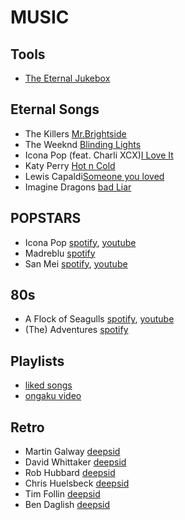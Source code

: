 # MUSIC

## Tools
* [The Eternal Jukebox](https://eternalbox.dev/jukebox_index.html)

## Eternal Songs
* The Killers [Mr.Brightside](https://eternalbox.dev/jukebox_go.html?id=7oK9VyNzrYvRFo7nQEYkWN)
* The Weeknd [Blinding Lights](https://eternalbox.dev/jukebox_go.html?id=0VjIjW4GlUZAMYd2vXMi3b)
* Icona Pop (feat. Charli XCX)[I Love It](https://eternalbox.dev/jukebox_go.html?id=6HZ9VeI5IRFCNQLXhpF4bq)
* Katy Perry [Hot n Cold](https://eternalbox.dev/jukebox_go.html?id=1y4eb6hmAvsqlDOl3fx9kk)
* Lewis Capaldi[Someone you loved](https://eternalbox.dev/jukebox_go.html?id=7qEHsqek33rTcFNT9PFqLf)
* Imagine Dragons [bad Liar](https://eternalbox.dev/jukebox_go.html?id=2RSHsoi04658QL5xgQVov3)

## POPSTARS

* Icona Pop [spotify](https://open.spotify.com/artist/1VBflYyxBhnDc9uVib98rw), [youtube](https://www.youtube.com/c/IconaPop/videos)
* Madreblu [spotify](https://open.spotify.com/artist/2tIYKLNVmTnflhlaack7Dz)
* San Mei [spotify](https://open.spotify.com/artist/4IbFFaRjnH3yZGDmFtVzwG), [youtube](https://www.youtube.com/channel/UCwm1xwjExN189ecyLCISJQg/videos)

## 80s

* A Flock of Seagulls [spotify](https://open.spotify.com/artist/0uAjBatvB4ubpd4kCfjmNt), [youtube](https://www.youtube.com/user/aFIockOfSeagulls/videos)
* (The) Adventures [spotify](https://open.spotify.com/artist/6ZXLmQi3SPQEh8mXNDldRC)

## Playlists

* [liked songs](https://open.spotify.com/collection/tracks)
* [ongaku video](https://www.youtube.com/playlist?list=PLLnq8SExCyZs1UZLL9nzAvzfDPifO-VDG)

## Retro

* Martin Galway [deepsid](http://deepsid.chordian.net/?file=%2FMUSICIANS%2FG%2FGalway_Martin)
* David Whittaker [deepsid](http://deepsid.chordian.net/?file=/MUSICIANS/W/Whittaker_David/)
* Rob Hubbard [deepsid](http://deepsid.chordian.net/?file=/MUSICIANS/H/Hubbard_Rob/)
* Chris Huelsbeck [deepsid](http://deepsid.chordian.net/?file=/MUSICIANS/H/Huelsbeck_Chris/)
* Tim Follin [deepsid](http://deepsid.chordian.net/?file=/MUSICIANS/F/Follin_Tim/)
* Ben Daglish [deepsid](http://deepsid.chordian.net/?file=/MUSICIANS/D/Daglish_Ben/)

